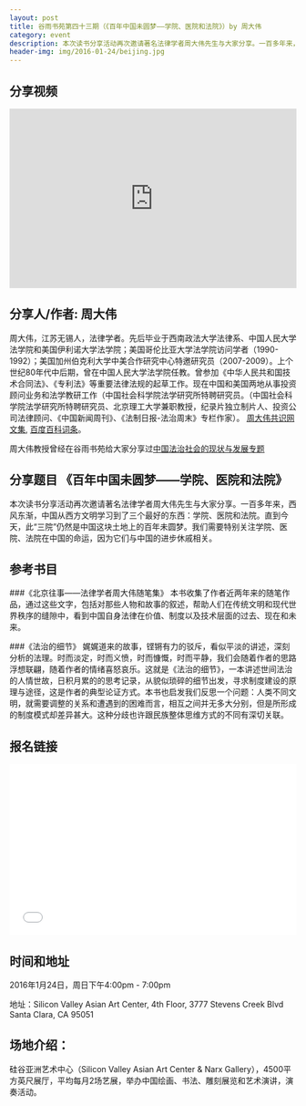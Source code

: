 ```yaml
---
layout: post
title: 谷雨书苑第四十三期（《百年中国未圆梦——学院、医院和法院》）by 周大伟
category: event
description: 本次读书分享活动再次邀请著名法律学者周大伟先生与大家分享。一百多年来，西风东渐，中国从西方文明学习到了三个最好的东西：学院、医院和法院。直到今天，此“三院”仍然是中国这块土地上的百年未圆梦。我们需要特别关注学院、医院、法院在中国的命运，因为它们与中国的进步休戚相关。
header-img: img/2016-01-24/beijing.jpg
---
```


## 分享视频

<iframe width="100%" height="315" src="https://www.youtube.com/embed/videoseries?list=PLbwb8x7jMTXILXWCseDnGM6v0mpIgxgiE" frameborder="0" allowfullscreen></iframe>

## 分享人/作者: 周大伟
周大伟，江苏无锡人，法律学者。先后毕业于西南政法大学法律系、中国人民大学法学院和美国伊利诺大学法学院；美国哥伦比亚大学法学院访问学者（1990-1992）；美国加州伯克利大学中美合作研究中心特邀研究员（2007-2009）。上个世纪80年代中后期，曾在中国人民大学法学院任教。曾参加《中华人民共和国技术合同法》、《专利法》等重要法律法规的起草工作。现在中国和美国两地从事投资顾问业务和法学教研工作（中国社会科学院法学研究所特聘研究员。（中国社会科学院法学研究所特聘研究员、北京理工大学兼职教授，纪录片独立制片人、投资公司法律顾问、《中国新闻周刊》、《法制日报-法治周末》专栏作家）。
[周大伟共识网文集](http://www.21ccom.net/plus/view.php?aid=57544), [百度百科词条](http://baike.baidu.com/view/1389485.htm)。

周大伟教授曾经在谷雨书苑给大家分享过[中国法治社会的现状与发展专题](http://www.valleyrain.org/event/2015/08/30/details-about-ruling-by-law)

## 分享题目 《百年中国未圆梦——学院、医院和法院》
本次读书分享活动再次邀请著名法律学者周大伟先生与大家分享。一百多年来，西风东渐，中国从西方文明学习到了三个最好的东西：学院、医院和法院。直到今天，此“三院”仍然是中国这块土地上的百年未圆梦。我们需要特别关注学院、医院、法院在中国的命运，因为它们与中国的进步休戚相关。


## 参考书目

###《北京往事——法律学者周大伟随笔集》
本书收集了作者近两年来的随笔作品，通过这些文字，包括对那些人物和故事的叙述，帮助人们在传统文明和现代世界秩序的缝隙中，看到中国自身法律在价值、制度以及技术层面的过去、现在和未来。


###《法治的细节》
娓娓道来的故事，铿锵有力的驳斥，看似平淡的讲述，深刻分析的法理。时而淡定，时而义愤，时而慷慨，时而平静，我们会随着作者的思路浮想联翩，随着作者的情绪喜怒哀乐。这就是《法治的细节》，一本讲述世间法治的人情世故，日积月累的的思考记录，从貌似琐碎的细节出发，寻求制度建设的原理与途径，这是作者的典型论证方式。本书也启发我们反思一个问题：人类不同文明，就需要调整的关系和遭遇到的困难而言，相互之间并无多大分别，但是所形成的制度模式却差异甚大。这种分歧也许跟民族整体思维方式的不同有深切关联。

## 报名链接
<div style="width:100%; text-align:left;" ><iframe  src="//eventbrite.com/tickets-external?eid=20825773449&ref=etckt" frameborder="0" height="300" width="100%" vspace="0" hspace="0" marginheight="5" marginwidth="5" scrolling="auto" allowtransparency="true"></iframe></div>

## 时间和地址
2016年1月24日，周日下午4:00pm - 7:00pm

地址：Silicon Valley Asian Art Center, 4th Floor, 3777 Stevens Creek Blvd Santa Clara, CA 95051

## 场地介绍：
硅谷亚洲艺术中心（Silicon Valley Asian Art Center & Narx Gallery），4500平方英尺展厅，平均每月2场艺展，举办中国绘画、书法、雕刻展览和艺术演讲，演奏活动。
